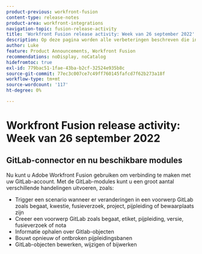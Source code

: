 ```yaml
---
product-previous: workfront-fusion
content-type: release-notes
product-area: workfront-integrations
navigation-topic: fusion-release-activity
title: 'Workfront Fusion release activity: Week van 26 september 2022'
description: Op deze pagina worden alle verbeteringen beschreven die in Adobe Workfront Fusion in de week van 19 september 2022 zijn aangebracht.
author: Luke
feature: Product Announcements, Workfront Fusion
recommendations: noDisplay, noCatalog
hidefromtoc: true
exl-id: 779bac51-1fae-43ba-b2cf-32524e935b8c
source-git-commit: 77ec3c007ce7c49ff760145fafcd7f62b273a18f
workflow-type: tm+mt
source-wordcount: '117'
ht-degree: 0%

---
```


# Workfront Fusion release activity: Week van 26 september 2022

## GitLab-connector en nu beschikbare modules

Nu kunt u Adobe Workfront Fusion gebruiken om verbinding te maken met uw GitLab-account. Met de GitLab-modules kunt u een groot aantal verschillende handelingen uitvoeren, zoals:

* Trigger een scenario wanneer er veranderingen in een voorwerp GitLab zoals begaat, kwestie, fusieverzoek, project, pijpleiding of bewaarplaats zijn
* Creeer een voorwerp GitLab zoals begaat, etiket, pijpleiding, versie, fusieverzoek of nota
* Informatie ophalen over Gitlab-objecten
* Bouwt opnieuw of ontbroken pijpleidingsbanen
* GitLab-objecten bewerken, wijzigen of bijwerken
